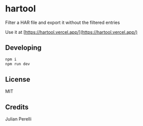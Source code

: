 # hartool

Filter a HAR file and export it without the filtered entries

Use it at [https://hartool.vercel.app/](https://hartool.vercel.app/)

## Developing

```bash
npm i
npm run dev
```

## License

MIT

## Credits

Julian Perelli
